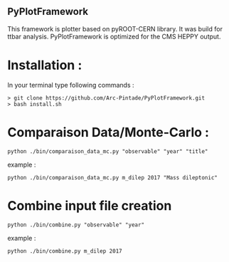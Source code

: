
##   PyPlotFramework

This framework is plotter based on pyROOT-CERN library. It was build for ttbar analysis.
PyPlotFramework is optimized for the CMS HEPPY output.

# Installation :

In your terminal type following commands : 

    > git clone https://github.com/Arc-Pintade/PyPlotFramework.git
    > bash install.sh

# Comparaison Data/Monte-Carlo : 

    python ./bin/comparaison_data_mc.py "observable" "year" "title"

example : 

    python ./bin/comparaison_data_mc.py m_dilep 2017 "Mass dileptonic"

# Combine input file creation 

    python ./bin/combine.py "observable" "year" 

example :

    python ./bin/combine.py m_dilep 2017 


